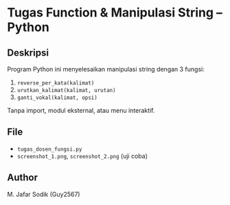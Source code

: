# Tugas Function & Manipulasi String – Python

## Deskripsi
Program Python ini menyelesaikan manipulasi string dengan 3 fungsi:
1. `reverse_per_kata(kalimat)`
2. `urutkan_kalimat(kalimat, urutan)`
3. `ganti_vokal(kalimat, opsi)`

Tanpa import, modul eksternal, atau menu interaktif.

## File
- `tugas_dosen_fungsi.py`
- `screenshot_1.png`, `screenshot_2.png` (uji coba)

## Author
M. Jafar Sodik (Guy2567)
